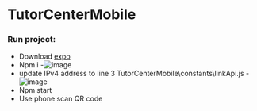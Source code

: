 # TutorCenterMobile

### Run project:
- Download [expo](https://expo.dev/client) 
- Npm i
-![image](https://github.com/Bennny20/TutorCenterMobile/assets/77432883/0ba1078b-9f39-4d32-bff9-44acd46dc98b)
- update IPv4 address to line 3 TutorCenterMobile\constants\linkApi.js
-![image](https://github.com/Bennny20/TutorCenterMobile/assets/77432883/dc9ec5fc-2c2a-4f31-9c22-5625f76e094b)
- Npm start
- Use phone scan QR code
